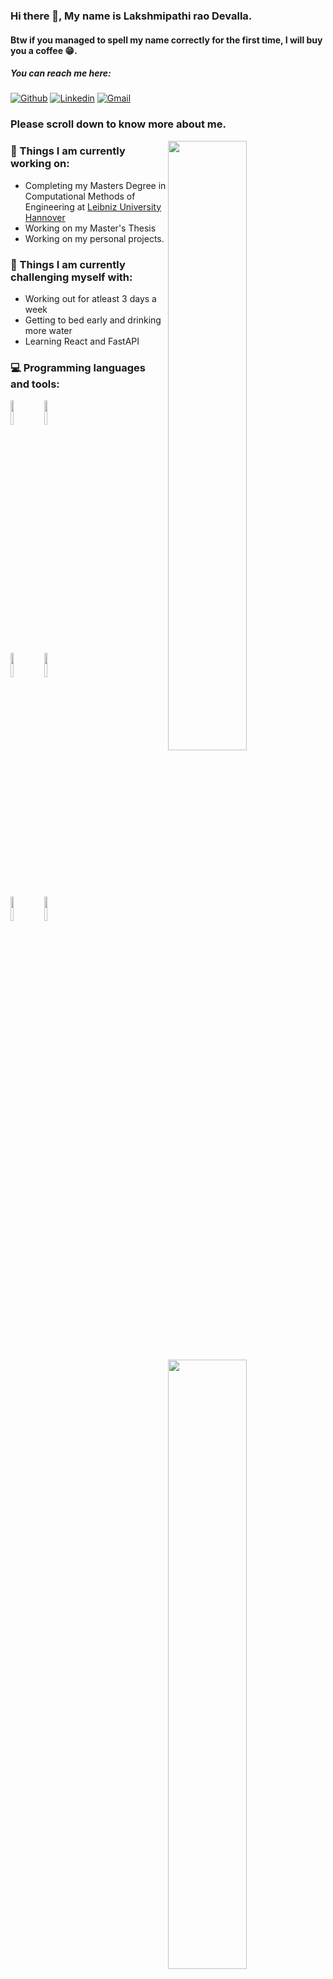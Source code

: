 ### Hi there 👋, My name is Lakshmipathi rao Devalla.
#### Btw if you managed to spell my name correctly for the first time, I will buy you a coffee 😁.

##### You can reach me here:
[![Github](https://img.shields.io/badge/-Github-000?style=flat&logo=Github&logoColor=white)](https://github.com/Pathi-rao)
[![Linkedin](https://img.shields.io/badge/-LinkedIn-blue?style=flat&logo=Linkedin&logoColor=white)](https://www.linkedin.com/in/devalla-lakshmipathirao/)
[![Gmail](https://img.shields.io/badge/-Gmail-c14438?style=flat&logo=Gmail&logoColor=white)](mailto:lakshmipathi0000@gmail.com)



### Please scroll down to know more about me.

<img width="50%" align="right" src="https://github-readme-stats.vercel.app/api?username=Pathi-rao&show_icons=true&theme=radical" />

### 🌱 Things I am currently working on: 
- Completing my Masters Degree in Computational Methods of Engineering at [Leibniz University Hannover](https://www.uni-hannover.de/en/)
- Working on my Master's Thesis
- Working on my personal projects.

### :muscle: Things I am currently challenging myself with:

<img width="50%" align="right" src="https://github-readme-stats.vercel.app/api/top-langs/?username=Pathi-rao&hide=TeX&layout=compact&show_icons=true&theme=radical" />

- Working out for atleast 3 days a week
- Getting to bed early and drinking more water
- Learning React and FastAPI

### :computer: Programming languages and tools: 
<p>

<code><img width="10%" src="https://www.vectorlogo.zone/logos/python/python-ar21.svg"></code>
<code><img width="10%" src="https://www.vectorlogo.zone/logos/numpy/numpy-ar21.svg"></code>
<!--Include sklearn-->  
<code><img width="10%" src="https://www.vectorlogo.zone/logos/jupyter/jupyter-ar21.svg"></code>
<code><img width="10%" src="https://www.vectorlogo.zone/logos/pytorch/pytorch-ar21.svg"></code>
<br />
<code><img width="10%" src="https://www.vectorlogo.zone/logos/opencv/opencv-ar21.svg"></code>
<code><img width="10%" src="https://www.vectorlogo.zone/logos/git-scm/git-scm-ar21.svg"></code>
<!--<code><img width="10%" src="https://www.vectorlogo.zone/logos/pocoo_flask/pocoo_flask-ar21.svg"></code>-->  
</p>
